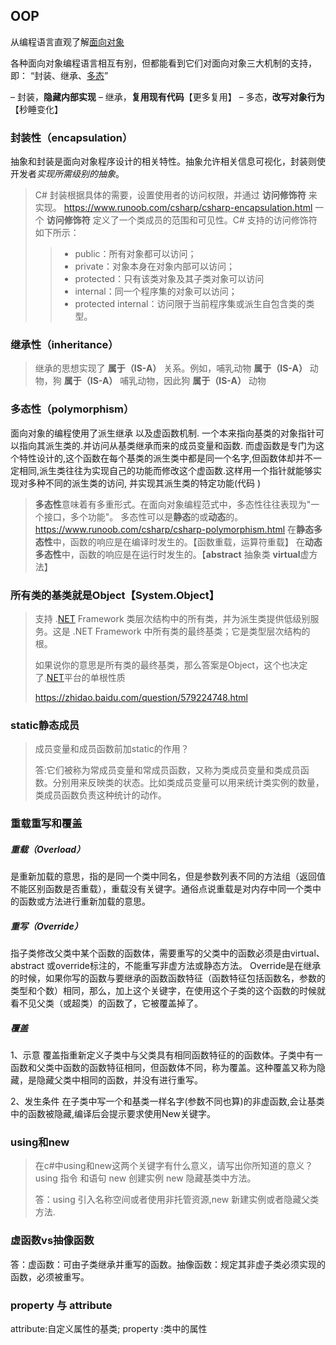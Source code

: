 ## OOP

从编程语言直观了解[面向对象](https://baike.baidu.com/item/面向对象)

各种面向对象编程语言相互有别，但都能看到它们对面向对象三大机制的支持，即： “封装、继承、[多态](https://baike.baidu.com/item/多态)”

– 封装，**隐藏内部实现**
– 继承，**复用现有代码**【更多复用】
– 多态，**改写对象行为**【秒睡变化】



### 封装性（encapsulation）

抽象和封装是面向对象程序设计的相关特性。抽象允许相关信息可视化，封装则使开发者*实现所需级别的抽象*。 

> C# 封装根据具体的需要，设置使用者的访问权限，并通过 **访问修饰符** 来实现。 
> https://www.runoob.com/csharp/csharp-encapsulation.html 
> 一个 **访问修饰符** 定义了一个类成员的范围和可见性。C# 支持的访问修饰符如下所示： 
>
> > - public：所有对象都可以访问；
> > - private：对象本身在对象内部可以访问；
> > - protected：只有该类对象及其子类对象可以访问
> > - internal：同一个程序集的对象可以访问；
> > - protected internal：访问限于当前程序集或派生自包含类的类型。



### 继承性（inheritance）

> 继承的思想实现了 **属于（IS-A）** 关系。例如，哺乳动物 **属于（IS-A）** 动物，狗 **属于（IS-A）** 哺乳动物，因此狗 **属于（IS-A）** 动物





### 多态性（polymorphism）

面向对象的编程使用了派生继承 以及虚函数机制. 
一个本来指向基类的对象指针可以指向其派生类的.并访问从基类继承而来的成员变量和函数. 
而虚函数是专门为这个特性设计的,这个函数在每个基类的派生类中都是同一个名字,但函数体却并不一定相同,派生类往往为实现自己的功能而修改这个虚函数.这样用一个指针就能够实现对多种不同的派生类的访问, 并实现其派生类的特定功能(代码 )

> **多态性**意味着有多重形式。在面向对象编程范式中，多态性往往表现为"一个接口，多个功能"。 
> 多态性可以是**静态**的或**动态**的。  
> https://www.runoob.com/csharp/csharp-polymorphism.html 
> 在**静态多态性**中，函数的响应是在编译时发生的。【函数重载，运算符重载】 
> 在**动态多态性**中，函数的响应是在运行时发生的。【**abstract** 抽象类	**virtual**虚方法】

### 所有类的基类就是Object【System.Object】

> 支持 .[NET](https://www.baidu.com/s?wd=NET&tn=SE_PcZhidaonwhc_ngpagmjz&rsv_dl=gh_pc_zhidao) Framework 类层次结构中的所有类，并为派生类提供低级别服务。这是 .NET Framework 中所有类的最终基类；它是类型层次结构的根。
>
> 如果说你的意思是所有类的最终基类，那么答案是Object，这个也决定了.[NET](https://www.baidu.com/s?wd=NET&tn=SE_PcZhidaonwhc_ngpagmjz&rsv_dl=gh_pc_zhidao)平台的单根性质
>
> https://zhidao.baidu.com/question/579224748.html

### static静态成员

> 成员变量和成员函数前加static的作用？
>
> 答:它们被称为常成员变量和常成员函数，又称为类成员变量和类成员函数。分别用来反映类的状态。比如类成员变量可以用来统计类实例的数量，类成员函数负责这种统计的动作。

### 重载重写和覆盖

##### 重载（Overload）

是重新加载的意思，指的是同一个类中同名，但是参数列表不同的方法组（返回值不能区别函数是否重载），重载没有关键字。通俗点说重载是对内存中同一个类中的函数或方法进行重新加载的意思。

##### 重写（Override）

指子类修改父类中某个函数的函数体，需要重写的父类中的函数必须是由virtual、abstract 或override标注的，不能重写非虚方法或静态方法。
  Override是在继承的时候，如果你写的函数与要继承的函数函数特征（函数特征包括函数名，参数的类型和个数）相同，那么，加上这个关键字，在使用这个子类的这个函数的时候就看不见父类（或超类）的函数了，它被覆盖掉了。



##### 覆盖

   1、示意	覆盖指重新定义子类中与父类具有相同函数特征的的函数体。子类中有一函数和父类中函数的函数特征相同，但函数体不同，称为覆盖。这种覆盖又称为隐藏，是隐藏父类中相同的函数，并没有进行重写。

   2、发生条件	  在子类中写一个和基类一样名字(参数不同也算)的非虚函数,会让基类中的函数被隐藏,编译后会提示要求使用New关键字。

### using和new

> 在c#中using和new这两个关键字有什么意义，请写出你所知道的意义？using 指令 和语句 new 创建实例 new 隐藏基类中方法。
>
> 答：using 引入名称空间或者使用非托管资源,new 新建实例或者隐藏父类方法.



### 虚函数vs抽像函数 

答：虚函数：可由子类继承并重写的函数。抽像函数：规定其非虚子类必须实现的函数，必须被重写。





### property 与 attribute 

attribute:自定义属性的基类; 
property :类中的属性



